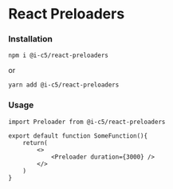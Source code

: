 # React Preloaders

### Installation

`npm i @i-c5/react-preloaders`

or

`yarn add @i-c5/react-preloaders`

### Usage

```
import Preloader from @i-c5/react-preloaders

export default function SomeFunction(){
    return(
        <>
            <Preloader duration={3000} />
        </>
    )
}
```
